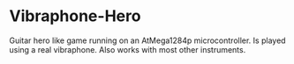 Vibraphone-Hero
===============

Guitar hero like game running on an AtMega1284p microcontroller.  Is played using a real vibraphone.  Also works with most other instruments.
